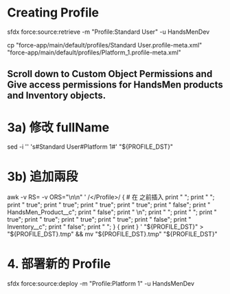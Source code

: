 # Creating Profile

sfdx force:source:retrieve -m "Profile:Standard User" -u HandsMenDev

cp "force-app/main/default/profiles/Standard User.profile-meta.xml" \
   "force-app/main/default/profiles/Platform_1.profile-meta.xml"
   
## Scroll down to Custom Object Permissions and Give access permissions for HandsMen products and Inventory objects.
# 3a) 修改 fullName
sed -i '' 's#<fullName>Standard User</fullName>#<fullName>Platform 1</fullName>#' "${PROFILE_DST}"

# 3b) 追加兩段 <objectPermissions>
awk -v RS= -v ORS="\n\n" '
  /<\/Profile>/ {          # 在 </Profile> 之前插入
    print "    <!-- HandsMen Product -->";
    print "    <objectPermissions>";
    print "        <allowCreate>true</allowCreate>";
    print "        <allowDelete>true</allowDelete>";
    print "        <allowEdit>true</allowEdit>";
    print "        <allowRead>true</allowRead>";
    print "        <modifyAllRecords>false</modifyAllRecords>";
    print "        <object>HandsMen_Product__c</object>";
    print "        <viewAllRecords>false</viewAllRecords>";
    print "    </objectPermissions>\n";
    print "    <!-- Inventory -->";
    print "    <objectPermissions>";
    print "        <allowCreate>true</allowCreate>";
    print "        <allowDelete>true</allowDelete>";
    print "        <allowEdit>true</allowEdit>";
    print "        <allowRead>true</allowRead>";
    print "        <modifyAllRecords>false</modifyAllRecords>";
    print "        <object>Inventory__c</object>";
    print "        <viewAllRecords>false</viewAllRecords>";
    print "    </objectPermissions>";
  }
  { print }
' "${PROFILE_DST}" > "${PROFILE_DST}.tmp" && mv "${PROFILE_DST}.tmp" "${PROFILE_DST}"

# 4. 部署新的 Profile
sfdx force:source:deploy -m "Profile:Platform 1" -u HandsMenDev
